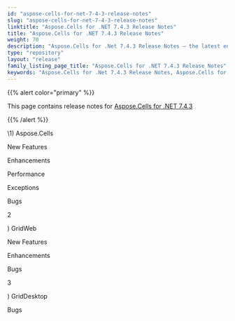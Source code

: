 ```yaml
---
id: "aspose-cells-for-net-7-4-3-release-notes"
slug: "aspose-cells-for-net-7-4-3-release-notes"
linktitle: "Aspose.Cells for .NET 7.4.3 Release Notes"
title: "Aspose.Cells for .NET 7.4.3 Release Notes"
weight: 70
description: "Aspose.Cells for .Net 7.4.3 Release Notes – the latest enhancements, new features, and fixes."
type: "repository"
layout: "release"
family_listing_page_title: "Aspose.Cells for .NET 7.4.3 Release Notes"
keywords: "Aspose.Cells for .Net 7.4.3 Release Notes, Aspose.Cells for .Net 7.4.3 updates and fixes"
---
```


{{% alert color="primary" %}} 

This page contains release notes for [Aspose.Cells for .NET 7.4.3](https://releases.aspose.com/cells/net/new-releases/aspose.cells-for-.net-7.4.3/)

{{% /alert %}} 

\1) Aspose.Cells 

New Features 

Enhancements 



Performance 

Exceptions 



Bugs 

2 

) GridWeb 

New Features 



Enhancements 

Bugs 

3 

) GridDesktop 

Bugs 
